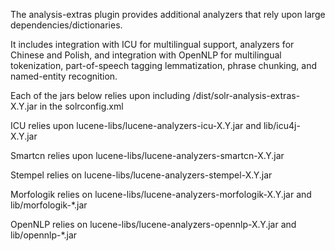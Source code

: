 The analysis-extras plugin provides additional analyzers that rely
upon large dependencies/dictionaries.

It includes integration with ICU for multilingual support,
analyzers for Chinese and Polish, and integration with
OpenNLP for multilingual tokenization, part-of-speech tagging
lemmatization, phrase chunking, and named-entity recognition.

Each of the jars below relies upon including /dist/solr-analysis-extras-X.Y.jar 
in the solrconfig.xml

ICU relies upon lucene-libs/lucene-analyzers-icu-X.Y.jar
and lib/icu4j-X.Y.jar

Smartcn relies upon lucene-libs/lucene-analyzers-smartcn-X.Y.jar

Stempel relies on lucene-libs/lucene-analyzers-stempel-X.Y.jar

Morfologik relies on lucene-libs/lucene-analyzers-morfologik-X.Y.jar
and lib/morfologik-*.jar

OpenNLP relies on lucene-libs/lucene-analyzers-opennlp-X.Y.jar
and lib/opennlp-*.jar
